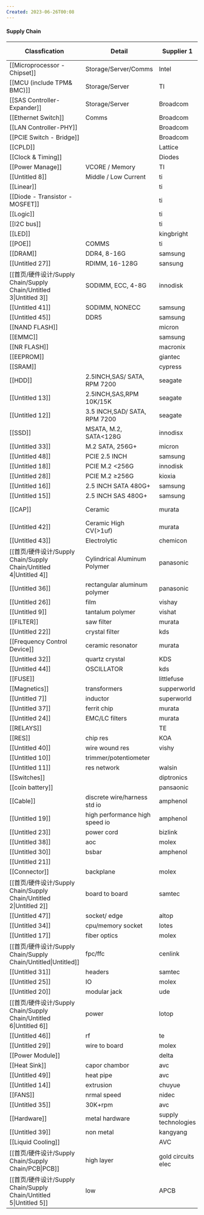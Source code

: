 ```yaml
---
Created: 2023-06-26T00:08
---
```

  

#### Supply Chain

|Classfication|Detail|Supplier 1|Supplier 2|Supplier 3|Supplier 4|Text 4|Text 5|
|---|---|---|---|---|---|---|---|
|[[Microprocessor - Chipset]]|Storage/Server/Comms|Intel||||||
|[[MCU (include TPM& BMC)]]|Storage/Server|TI|Aspeed|Nuvoton||||
|[[SAS Controller- Expander]]|Storage/Server|Broadcom||||||
|[[Ethernet Switch]]|Comms|Broadcom||||||
|[[LAN Controller-PHY]]||Broadcom|Marvell|||||
|[[PCIE Switch - Bridge]]||Broadcom||||||
|[[CPLD]]||Lattice||||||
|[[Clock & Timing]]||Diodes|Ti|REnesas||||
|[[Power Manage]]|VCORE / Memory|TI|MPS|renesas||||
|[[Untitled 8]]|Middle / Low Current|ti|mps|renesas||||
|[[Linear]]||ti|diodes|||||
|[[Diode - Transistor - MOSFET]]||ti|diodes|vishay||||
|[[Logic]]||ti|diodes|||||
|[[I2C bus]]||ti||||||
|[[LED]]||kingbright|boardcom(avago)|||||
|[[POE]]|COMMS|ti|boardcom|||||
|[[DRAM]]|DDR4, 8-16G|samsung|micron|||||
|[[Untitled 27]]|RDIMM, 16-128G|sansung|micron|||||
|[[首页/硬件设计/Supply Chain/Supply Chain/Untitled 3\|Untitled 3]]|SODIMM, ECC, 4-8G|innodisk|netlist|||||
|[[Untitled 41]]|SODIMM, NONECC|samsung|micron|||||
|[[Untitled 45]]|DDR5|samsung|micron|||||
|[[NAND FLASH]]||micron||||||
|[[EMMC]]||samsung|swissbit|||||
|[[NR FLASH]]||macronix|winbond|||||
|[[EEPROM]]||giantec|stmicron|||||
|[[SRAM]]||cypress|issi|||||
|[[HDD]]|2.5INCH,SAS/ SATA, RPM 7200|seagate||||||
|[[Untitled 13]]|2.5INCH,SAS,RPM 10K/15K|seagate|toshiba|||||
|[[Untitled 12]]|3.5 INCH,SAD/ SATA, RPM 7200|seagate|toshiba|||||
|[[SSD]]|MSATA, M.2, SATA<128G|innodisx|netlist|||||
|[[Untitled 33]]|M.2 SATA, 256G+|micron|innodisk|||||
|[[Untitled 48]]|PCIE 2.5 INCH|samsung|kioxia|||||
|[[Untitled 18]]|PCIE M.2 <256G|innodisk|swissbit|||||
|[[Untitled 28]]|PCIE M.2 ≥256G|kioxia|micron|||||
|[[Untitled 16]]|2.5 INCH SATA 480G+|samsung|micron|||||
|[[Untitled 15]]|2.5 INCH SAS 480G+|samsung|kioxia|||||
|[[CAP]]|Ceramic|murata|sumsung|walsin|taiyo yuden|||
|[[Untitled 42]]|Ceramic High CV(>1uf)|murata|samsung|taiyo yuden||||
|[[Untitled 43]]|Electrolytic|chemicon|nichicon|||||
|[[首页/硬件设计/Supply Chain/Supply Chain/Untitled 4\|Untitled 4]]|Cylindrical Aluminum Polymer|panasonic|nichicon|||||
|[[Untitled 36]]|rectangular aluminum polymer|panasonic|murata|||||
|[[Untitled 26]]|film|vishay|kemet|||||
|[[Untitled 9]]|tantalum polymer|vishat|kemet|pansonic||||
|[[FILTER]]|saw filter|murata||||||
|[[Untitled 22]]|crystal filter|kds|nkg|||||
|[[Frequency Control Device]]|ceramic resonator|murata|NKG|||||
|[[Untitled 32]]|quartz crystal|KDS|TXC|mtconpti|NKG|||
|[[Untitled 44]]|OSCILLATOR|kds|txc|mtonpti|nkg|||
|[[FUSE]]||littlefuse||||||
|[[Magnetics]]|transformers|supperworld|lianzhen|||||
|[[Untitled 7]]|inductor|superworld|lianzhen|chilsin||||
|[[Untitled 37]]|ferrit chip|murata|chilisin|sunlord||||
|[[Untitled 24]]|EMC/LC filters|murata|superworld|||||
|[[RELAYS]]||TE|HONGFA|||||
|[[RES]]|chip res|KOA|walsin|asj||||
|[[Untitled 40]]|wire wound res|vishy||||||
|[[Untitled 10]]|trimmer/potentiometer|||||||
|[[Untitled 11]]|res network|walsin|asj|||||
|[[Switches]]||diptronics|C&K|||||
|[[coin battery]]||pansaonic|eve|||||
|[[Cable]]|discrete wire/harness std io|amphenol|bizlink|exceltek|luxshare|||
|[[Untitled 19]]|high performance high speed io|amphenol|bzlink|mlex|luxshare|||
|[[Untitled 23]]|power cord|bizlink|luxshare|longwell||||
|[[Untitled 38]]|aoc|molex|bizlink|luxshare||||
|[[Untitled 30]]|bsbar|amphenol|luxshare|molex|te|||
|[[Untitled 21]]||||||||
|[[Connector]]|backplane|molex|te|||||
|[[首页/硬件设计/Supply Chain/Supply Chain/Untitled 2\|Untitled 2]]|board to board|samtec|molex|te||||
|[[Untitled 47]]|socket/ edge|altop|samtec|molex|te|||
|[[Untitled 34]]|cpu/memory socket|lotes|molex|te||||
|[[Untitled 17]]|fiber optics|molex|te|||||
|[[首页/硬件设计/Supply Chain/Supply Chain/Untitled\|Untitled]]|fpc/ffc|cenlink|molex|samtec|te|||
|[[Untitled 31]]|headers|samtec|cenlink|molex|te|||
|[[Untitled 25]]|IO|molex|t|luxshare|glgnet|czt||
|[[Untitled 20]]|modular jack|ude|golden conn|luxshare|glgnet|czt||
|[[首页/硬件设计/Supply Chain/Supply Chain/Untitled 6\|Untitled 6]]|power|lotop|molex|t|samtec|||
|[[Untitled 46]]|rf|te|samtec|molex||||
|[[Untitled 29]]|wire to board|molex|samtec|te|cenlink|||
|[[Power Module]]||delta|flextronics(ericsson)|murata||||
|[[Heat Sink]]|capor chambor|avc|chuyue|auras||||
|[[Untitled 49]]|heat pipe|avc|coolmaster|chuyue||||
|[[Untitled 14]]|extrusion|chuyue|everflow|||||
|[[FANS]]|nrmal speed|nidec|avc|sunon||||
|[[Untitled 35]]|30K+rpm|avc|nidec|||||
|[[Hardware]]|metal hardware|supply technologies|bossard|jingyi|ms precision|pem||
|[[Untitled 39]]|non metal|kangyang|frd|bossard||||
|[[Liquid Cooling]]||AVC|COOLMASTER|||||
|[[首页/硬件设计/Supply Chain/Supply Chain/PCB\|PCB]]|high layer|gold circuits elec|wus|founder|ttm|E&E|isu|
|[[首页/硬件设计/Supply Chain/Supply Chain/Untitled 5\|Untitled 5]]|low|APCB|gce(changshu)|ttm(zhongshan)|E&E|||